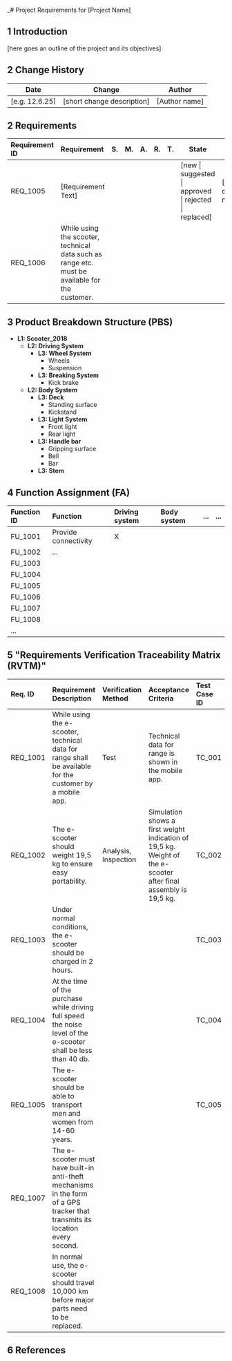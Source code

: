 _# Project Requirements for [Project Name]

## 1 Introduction

[here goes an outline of the project and its objectives]

## 2 Change History

| Date           | Change                     | Author        |
|----------------|----------------------------|---------------|
| [e.g. 12.6.25] | [short change description] | [Author name] |

## 2 Requirements

| Requirement ID | Requirement                                                                                    | S. | M. | A. | R. | T. | State                                                  | Derived from             | Commentary & Correction |
|:---------------|:-----------------------------------------------------------------------------------------------|:--:|:--:|:--:|:--:|:--:|--------------------------------------------------------|--------------------------|:------------------------|
| REQ_1005       | [Requirement Text]                                                                             |    |    |    |    |    | [new \| suggested \| approved \| rejected \| replaced] | [List of document names] |                         |
| REQ_1006       | While using the scooter, technical data such as range etc. must be available for the customer. |    |    |    |    |    |                                                        |                          |                         |

## 3 Product Breakdown Structure (PBS)

[//]: # (This section contains a Product Breakdown Structure as in the 3dse_exercise. It must always be kept in sync with the Function Assignment.
Example:)

* **L1: Scooter_2018**
    * **L2: Driving System**
        * **L3: Wheel System**
            * Wheels
            * Suspension
        * **L3: Breaking System**
            * Kick brake
    * **L2: Body System**
        * **L3: Deck**
            * Standing surface
            * Kickstand
        * **L3: Light System**
            * Front light
            * Rear light
        * **L3: Handle bar**
            * Gripping surface
            * Bell
            * Bar
        * **L3: Stem**

## 4 Function Assignment (FA)

[//]: # (Function Assignment assigning the function to the Product Breakdown Structure in a table like in the as in the 3dse_exercise. It must always be kept in sync with the project breakdown structure.
Example:)

| Function ID | Function             | Driving system | Body system | ... | ... |
|:------------|:---------------------|:---------------|:------------|:----|:----|
| FU_1001     | Provide connectivity | X              |             |     |     |
| FU_1002     | ...                  |                |             |     |     |
| FU_1003     |                      |                |             |     |     |
| FU_1004     |                      |                |             |     |     |
| FU_1005     |                      |                |             |     |     |
| FU_1006     |                      |                |             |     |     |
| FU_1007     |                      |                |             |     |     |
| FU_1008     |                      |                |             |     |     |
| ...         |                      |                |             |     |     |

## 5 "Requirements Verification Traceability Matrix (RVTM)"

[//]: # (Requirements Verification Traceability Matrix  in a table like in the as in the 3dse_exercise.
Example:)

| Req. ID  | Requirement Description                                                                                                       | Verification Method  | Acceptance Criteria                                                                                             | Test Case ID |
|:---------|:------------------------------------------------------------------------------------------------------------------------------|:---------------------|:----------------------------------------------------------------------------------------------------------------|:-------------|
| REQ_1001 | While using the e-scooter, technical data for range shall be available for the customer by a mobile app.                      | Test                 | Technical data for range is shown in the mobile app.                                                            | TC_001       |
| REQ_1002 | The e-scooter should weight 19,5 kg to ensure easy portability.                                                               | Analysis, Inspection | Simulation shows a first weight indication of 19,5 kg. Weight of the e-scooter after final assembly is 19,5 kg. | TC_002       |
| REQ_1003 | Under normal conditions, the e-scooter should be charged in 2 hours.                                                          |                      |                                                                                                                 | TC_003       |
| REQ_1004 | At the time of the purchase while driving full speed the noise level of the e-scooter shall be less than 40 db.               |                      |                                                                                                                 | TC_004       |
| REQ_1005 | The e-scooter should be able to transport men and women from 14-60 years.                                                     |                      |                                                                                                                 | TC_005       |
| REQ_1007 | The e-scooter must have built-in anti-theft mechanisms in the form of a GPS tracker that transmits its location every second. |                      |                                                                                                                 |              |
| REQ_1008 | In normal use, the e-scooter should travel 10,000 km before major parts need to be replaced.                                  |                      |                                                                                                                 |              |

## 6 References

[//]: # (appendix referencing every document used to update the requirements.)


